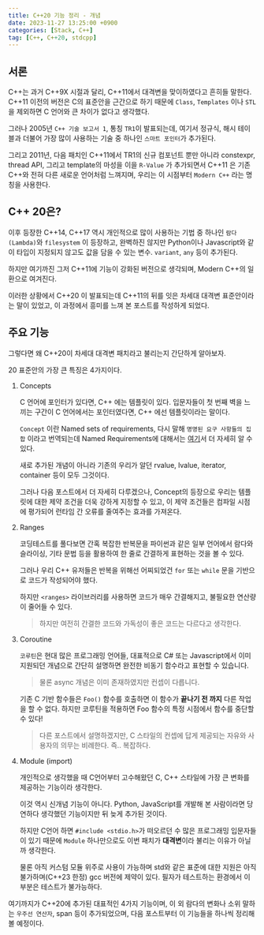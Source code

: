 ```yaml
---
title: C++20 기능 정리 - 개념
date: 2023-11-27 13:25:00 +0900
categories: [Stack, C++]
tag: [C++, C++20, stdcpp]
---
```


## 서론

C++는 과거 C++9X 시절과 달리, C++11에서 대격변을 맞이하였다고 흔히들 말한다. C++11 이전의 버전은 C의 표준안을 근간으로 하기 때문에 `Class`, `Templates` 이나 `STL` 을 제외하면 C 언어와 큰 차이가 없다고 생각했다.

그러나 2005년 `C++ 기술 보고서 1`, 통칭 `TR1`이 발표되는데, 여기서 정규식, 해시 테이블과 더불어 가장 많이 사용하는 기술 중 하나인 `스마트 포인터`가 추가된다.

그리고 2011년, 다음 패치인 C++11에서 TR1의 신규 컴포넌트 뿐만 아니라 constexpr, thread API, 그리고 template의 마성을 이을 `R-Value` 가 추가되면서 C++11 은 기존 C++와 전혀 다른 새로운 언어처럼 느껴지며, 우리는 이 시점부터 `Modern C++` 라는 명칭을 사용한다.

## C++ 20은?

이후 등장한 C++14, C++17 역시 개인적으로 많이 사용하는 기법 중 하나인 `람다(Lambda)`와 `filesystem` 이 등장하고, 완벽하진 않지만 Python이나 Javascript와 같이 타입이 지정되지 않고도 값을 담을 수 있는 변수. `variant`, `any` 등이 추가된다.

하지만 여기까진 그저 C++11에 기능이 강화된 버전으로 생각되며, Modern C++의 일환으로 여겨진다.

이러한 상황에서 C++20 이 발표되는데 C++11의 뒤를 잇은 차세대 대격변 표준안이라는 말이 있었고, 이 과정에서 흥미를 느껴 본 포스트를 작성하게 되었다.

## 주요 기능

그렇다면 왜 C++20이 차세대 대격변 패치라고 불리는지 간단하게 알아보자.

20 표준안의 가장 큰 특징은 4가지이다.

1. Concepts

   C 언어에 포인터가 있다면, C++ 에는 템플릿이 있다. 입문자들이 첫 번째 벽을 느끼는 구간이 C 언어에서는 포인터였다면, C++ 에선 템플릿이라는 말이다.

   `Concept` 이란 Named sets of requirements, 다시 말해 `명명된 요구 사항들의 집합` 이라고 번역되는데 Named Requirements에 대해서는 [여기](https://en.cppreference.com/w/cpp/named_req)서 더 자세히 알 수 있다.

   새로 추가된 개념이 아니라 기존의 우리가 알던 rvalue, lvalue, iterator, container 등이 모두 그것이다.

   그러나 다음 포스트에서 더 자세히 다루겠으나, Concept의 등장으로 우리는 템플릿에 대한 제약 조건을 더욱 강하게 지정할 수 있고, 이 제약 조건들은 컴파일 시점에 평가되어 런타임 간 오류를 줄여주는 효과를 가져온다.

2. Ranges

   코딩테스트를 풀다보면 간혹 복잡한 반복문을 파이썬과 같은 일부 언어에서 람다와 슬라이싱, 기타 문법 등을 활용하여 한 줄로 간결하게 표현하는 것을 볼 수 있다.

   그러나 우리 C++ 유저들은 반복을 위해선 어찌되었건 `for` 또는 `while` 문을 기반으로 코드가 작성되어야 했다.

   하지만 `<ranges>` 라이브러리를 사용하면 코드가 매우 간결해지고, 불필요한 연산량이 줄어들 수 있다.

   > 하지만 여전히 간결한 코드와 가독성이 좋은 코드는 다르다고 생각한다.

3. Coroutine

   `코루틴`은 현대 많은 프로그래밍 언어들, 대표적으로 C# 또는 Javascript에서 이미 지원되던 개념으로 간단히 설명하면 완전한 비동기 함수라고 표현할 수 있습니다.

   > 물론 async 개념은 이미 존재하였지만 컨셉이 다릅니다.

   기존 C 기반 함수들은 `Foo()` 함수를 호출하면 이 함수가 **끝나기 전 까지** 다른 작업을 할 수 없다. 하지만 코루틴을 적용하면 Foo 함수의 특정 시점에서 함수를 중단할 수 있다!

   > 다른 포스트에서 설명하겠지만, C 스타일의 컨셉에 답게 제공되는 자유와 사용자의 의무는 비례한다. 즉.. 복잡하다.

4. Module (import)

   개인적으로 생각했을 때 C언어부터 고수해왔던 C, C++ 스타일에 가장 큰 변화를 제공하는 기능이라 생각한다.

   이것 역시 신개념 기능이 아니다. Python, JavaScript를 개발해 본 사람이라면 당연하다 생각했던 기능이지만 뒤 늦게 추가된 것이다.

   하지만 C언어 하면 `#include <stdio.h>`가 떠오르던 수 많은 프로그래밍 입문자들이 있기 때문에 `Module` 하나만으로도 이번 패치가 **대격변**이라 불리는 이유가 아닐까 생각한다.

   물론 아직 커스텀 모듈 위주로 사용이 가능하며 std와 같은 표준에 대한 지원은 아직 불가하며(C++23 한정) gcc 버전에 제약이 있다. 필자가 테스트하는 환경에서 이 부분은 테스트가 불가능하다.

여기까지가 C++20에 추가된 대표적인 4가지 기능이며, 이 외 람다의 변화나 소위 말하는 `우주선 연산자`, span 등이 추가되었으며, 다음 포스트부터 이 기능들을 하나씩 정리해 볼 예정이다.

